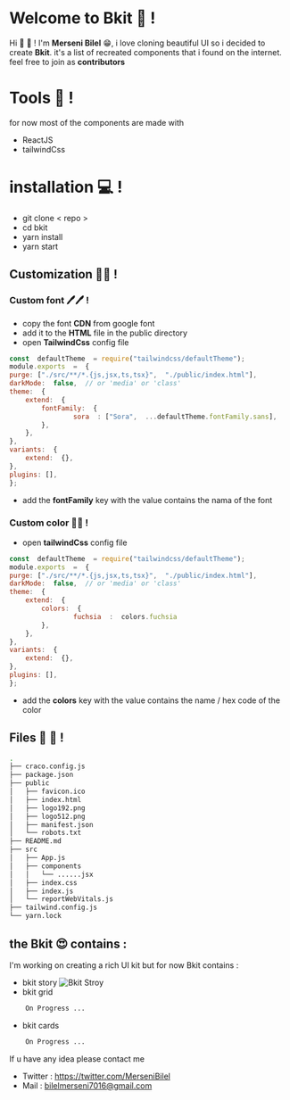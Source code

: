 # Welcome to Bkit 👋 !
Hi 👋 👋 ! I'm **Merseni Bilel** 😁, i love cloning beautiful UI so i decided to create **Bkit**. 
it's a list of recreated components that i found on the internet. 
feel free to join as  **contributors**

# Tools 🧰 ! 
for now most of the components are made with
- ReactJS
- tailwindCss
# installation 💻 ! 
- git clone < repo >
- cd bkit
- yarn install
- yarn start
## Customization  💄💄 ! 
### Custom font  🖊🖊 !
- copy the font **CDN** from google font
- add it to the **HTML** file in the public directory
- open **TailwindCss** config file 
```javascript
const  defaultTheme  = require("tailwindcss/defaultTheme");
module.exports  =  {
purge: ["./src/**/*.{js,jsx,ts,tsx}",  "./public/index.html"],
darkMode:  false,  // or 'media' or 'class'
theme:  {
	extend:  {
		fontFamily:  {
				sora  : ["Sora",  ...defaultTheme.fontFamily.sans],
		},
	},
},
variants:  {
	extend:  {},
},
plugins: [],
};
```
- add the **fontFamily** key with the value contains the nama of the font

### Custom color 🌈🌈 !
- open **tailwindCss** config file 
```javascript
const  defaultTheme  = require("tailwindcss/defaultTheme");
module.exports  =  {
purge: ["./src/**/*.{js,jsx,ts,tsx}",  "./public/index.html"],
darkMode:  false,  // or 'media' or 'class'
theme:  {
	extend:  {
		colors:  {
				fuchsia  :  colors.fuchsia
		},
	},
},
variants:  {
	extend:  {},
},
plugins: [],
};
```
- add the **colors** key with the value contains the name / hex code of the color

## Files 📂 📂 !
```bash
.
├── craco.config.js
├── package.json
├── public
│   ├── favicon.ico
│   ├── index.html
│   ├── logo192.png
│   ├── logo512.png
│   ├── manifest.json
│   └── robots.txt
├── README.md
├── src
│   ├── App.js
│   ├── components
│   │   └── ......jsx
│   ├── index.css
│   ├── index.js
│   └── reportWebVitals.js
├── tailwind.config.js
└── yarn.lock


```
## the Bkit 😍 contains :
I'm working on creating a rich UI kit but for now 
Bkit contains :
- bkit story 
![Bkit Stroy](https://user-images.githubusercontent.com/57067060/132002121-3d8c6a37-6d02-47a9-87c4-275f1a514761.png)
- bkit grid
```python
	On Progress ...
```
- bkit cards
```python
	On Progress ...
```

If u have any idea please contact me 
- Twitter : https://twitter.com/MerseniBilel
- Mail :  bilelmerseni7016@gmail.com

